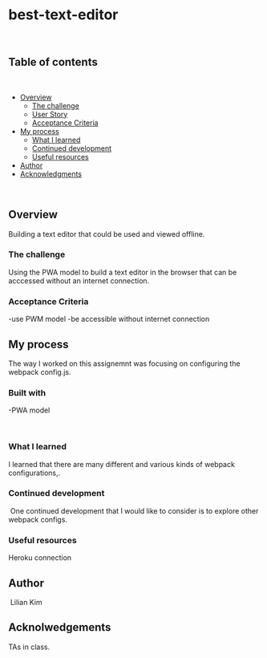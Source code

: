 # best-text-editor


​
## Table of contents
​
- [Overview](#overview)
  - [The challenge](#the-challenge)
  - [User Story](#user-story)
  - [Acceptance Criteria](#acceptance-criteria)
- [My process](#my-process)
  - [What I learned](#what-i-learned)
  - [Continued development](#continued-development)
  - [Useful resources](#useful-resources)
- [Author](#author)
- [Acknowledgments](#acknowledgments)
​

​
## Overview
​Building a text editor that could be used and viewed offline.
### The challenge
Using the PWA model to build a text editor in the browser that can be acccessed without an internet connection.
​
​
### Acceptance Criteria
-use PWM model
-be accessible without internet connection

## My process
The way I worked on this assignemnt was focusing on configuring the webpack config.js.
​
### Built with
-PWA model
​

​
### What I learned
I learned that there are many different and various kinds of webpack configurations,.
### Continued development
​
One continued development that I would like to consider is to explore other webpack configs.
​

### Useful resources
Heroku connection
​

## Author
​
Lilian Kim

## Acknolwedgements

TAs in class.
